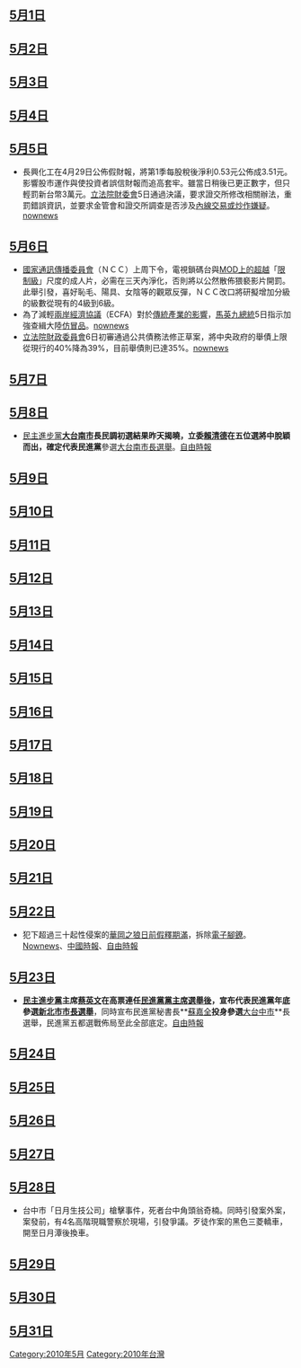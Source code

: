 <noinclude></noinclude>

## [5月1日](../Page/5月1日.md "wikilink")

## [5月2日](../Page/5月2日.md "wikilink")

## [5月3日](../Page/5月3日.md "wikilink")

## [5月4日](../Page/5月4日.md "wikilink")

## [5月5日](../Page/5月5日.md "wikilink")

  - 長興化工在4月29日公佈假財報，將第1季每股稅後淨利0.53元公佈成3.51元。影響股市運作與使投資者誤信財報而追高套牢。雖當日稍後已更正數字，但只輕罰新台幣3萬元。[立法院財委會](../Page/立法院.md "wikilink")5日通過決議，要求證交所修改相關辦法，重罰錯誤資訊，並要求金管會和證交所調查是否涉及[內線交易或炒作嫌疑](../Page/內線交易.md "wikilink")。[nownews](http://www.nownews.com/2010/05/05/320-2599898.htm)

## [5月6日](../Page/5月6日.md "wikilink")

  - [國家通訊傳播委員會](https://zh.wikipedia.org/wiki/國家通訊傳播委員會 "wikilink")（ＮＣＣ）上周下令，電視鎖碼台與[MOD上的超越](https://zh.wikipedia.org/wiki/MOD "wikilink")「[限制級](https://zh.wikipedia.org/wiki/限制級 "wikilink")」尺度的成人片，必需在三天內淨化，否則將以公然散佈猥褻影片開罰。此舉引發，喜好恥毛、陽具、女陰等的觀眾反彈，ＮＣＣ改口將研擬增加分級的級數從現有的4級到6級。
  - 為了減輕[兩岸經濟協議](https://zh.wikipedia.org/wiki/兩岸經濟協議 "wikilink")（ECFA）對於[傳統產業的影響](https://zh.wikipedia.org/wiki/傳統產業 "wikilink")，[馬英九總統](../Page/馬英九.md "wikilink")5日指示加強查緝大陸[仿冒品](https://zh.wikipedia.org/wiki/仿冒品 "wikilink")。[nownews](http://www.nownews.com/2010/05/06/91-2600054.htm)
  - [立法院財政委員會](../Page/立法院.md "wikilink")6日初審通過公共債務法修正草案，將中央政府的舉債上限從現行的40%降為39%，目前舉債則已達35%。[nownews](http://www.nownews.com/2010/05/06/320-2600151.htm)

## [5月7日](../Page/5月7日.md "wikilink")

## [5月8日](../Page/5月8日.md "wikilink")

  - [民主進步黨](../Page/民主進步黨.md "wikilink")**[大台南市](https://zh.wikipedia.org/wiki/臺南市_\(直轄市\) "wikilink")**長民調初選結果昨天揭曉，立委**[賴清德](../Page/賴清德.md "wikilink")**在五位選將中脫穎而出，確定代表**民進黨**參選[大台南市長選舉](https://zh.wikipedia.org/wiki/2010年中華民國直轄市市長、市議員暨里長選舉 "wikilink")。[自由時報](https://web.archive.org/web/20100510014142/http://www.libertytimes.com.tw/2010/new/may/8/today-t3.htm)

## [5月9日](../Page/5月9日.md "wikilink")

## [5月10日](../Page/5月10日.md "wikilink")

## [5月11日](../Page/5月11日.md "wikilink")

## [5月12日](../Page/5月12日.md "wikilink")

## [5月13日](../Page/5月13日.md "wikilink")

## [5月14日](../Page/5月14日.md "wikilink")

## [5月15日](../Page/5月15日.md "wikilink")

## [5月16日](../Page/5月16日.md "wikilink")

## [5月17日](../Page/5月17日.md "wikilink")

## [5月18日](../Page/5月18日.md "wikilink")

## [5月19日](../Page/5月19日.md "wikilink")

## [5月20日](../Page/5月20日.md "wikilink")

## [5月21日](../Page/5月21日.md "wikilink")

## [5月22日](../Page/5月22日.md "wikilink")

  - 犯下超過三十起性侵案的[華岡之狼日前假釋期滿](https://zh.wikipedia.org/wiki/華岡之狼 "wikilink")，拆除[電子腳鐐](../Page/電子腳鐐.md "wikilink")。[Nownews](http://www.nownews.com/2010/05/22/91-2606064.htm)、[中國時報](https://web.archive.org/web/20100729041729/http://news.chinatimes.com/focus/0%2C5243%2C50105431x112010052200176%2C00.html)、[自由時報](https://web.archive.org/web/20100526002544/http://www.libertytimes.com.tw/2010/new/may/22/today-so8.htm)

## [5月23日](../Page/5月23日.md "wikilink")

  - **[民主進步黨](../Page/民主進步黨.md "wikilink")**主席**[蔡英文](../Page/蔡英文.md "wikilink")**在高票連任[民進黨黨主席](https://zh.wikipedia.org/wiki/民進黨 "wikilink")[選舉後](https://zh.wikipedia.org/wiki/2010年民主進步黨黨主席選舉 "wikilink")，宣布代表民進黨年底參選**[新北市市長](https://zh.wikipedia.org/wiki/新北市 "wikilink")[選舉](https://zh.wikipedia.org/wiki/2010年中華民國直轄市市長、市議員暨里長選舉 "wikilink")**，同時宣布民進黨秘書長**[蘇嘉全](../Page/蘇嘉全.md "wikilink")**投身參選**[大台中市](https://zh.wikipedia.org/wiki/臺中市_\(直轄市\) "wikilink")**長選舉，民進黨五都選戰佈局至此全部底定。[自由時報](https://web.archive.org/web/20100525234209/http://www.libertytimes.com.tw/2010/new/may/24/today-t1.htm)

## [5月24日](../Page/5月24日.md "wikilink")

## [5月25日](../Page/5月25日.md "wikilink")

## [5月26日](../Page/5月26日.md "wikilink")

## [5月27日](../Page/5月27日.md "wikilink")

## [5月28日](../Page/5月28日.md "wikilink")

  - 台中市「日月生技公司」槍擊事件，死者台中角頭翁奇楠。同時引發案外案，案發前，有4名高階現職警察於現場，引發爭議。歹徒作案的黑色三菱轎車，開至日月潭後換車。

## [5月29日](../Page/5月29日.md "wikilink")

## [5月30日](../Page/5月30日.md "wikilink")

## [5月31日](../Page/5月31日.md "wikilink")

<noinclude> </noinclude>

[Category:2010年5月](https://zh.wikipedia.org/wiki/Category:2010年5月 "wikilink")
[Category:2010年台灣](https://zh.wikipedia.org/wiki/Category:2010年台灣 "wikilink")